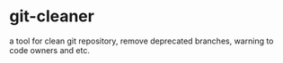 # git-cleaner
a tool for clean git repository, remove deprecated branches, warning to code owners and etc.
